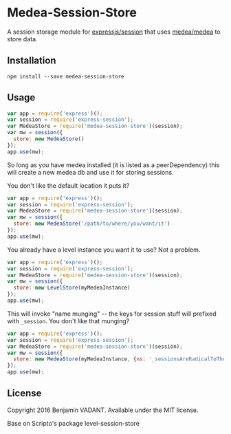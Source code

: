 # Medea-Session-Store
A session storage module for [expressjs/session](https://github.com/expressjs/session) that uses [medea/medea](https://github.com/medea/medea) to store data.

## Installation

`npm install --save medea-session-store`

## Usage

```js
var app = require('express')();
var session = require('express-session');
var MedeaStore = require('medea-session-store')(session);
var mw = session({
  store: new MedeaStore()
});
app.use(mw);
```

So long as you have medea installed (it is listed as a peerDependency) this will create a new medea db and use it for storing sessions.

You don't like the default location it puts it?

```js
var app = require('express')();
var session = require('express-session');
var MedeaStore = require('medea-session-store')(session);
var mw = session({
  store: new MedeaStore('/path/to/where/you/want/it')
});
app.use(mw);
```

You already have a level instance you want it to use?  Not a problem.

```js
var app = require('express')();
var session = require('express-session');
var MedeaStore = require('medea-session-store')(session);
var mw = session({
  store: new LevelStore(myMedeaInstance)
});
app.use(mw);
```

This will invoke "name munging" -- the keys for session stuff will prefixed with `_session`. You don't like that munging?

```js
var app = require('express')();
var session = require('express-session');
var MedeaStore = require('medea-session-store')(session);
var mw = session({
  store: new MedeaStore(myMedeaInstance, {ns: '_sessionsAreRadicalToTheExtreme'})
});
app.use(mw);
```

## License

Copyright 2016 Benjamin VADANT. Available under the MIT license.

Base on Scripto's package level-session-store
